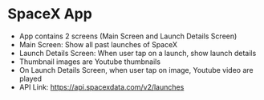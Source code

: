 # SpaceX App

* App contains 2 screens (Main Screen and Launch Details Screen)
* Main Screen: Show all past launches of SpaceX
* Launch Details Screen: When user tap on a launch, show launch details
* Thumbnail images are Youtube thumbnails
* On Launch Details Screen, when user tap on image, Youtube video are played
* API Link: https://api.spacexdata.com/v2/launches
